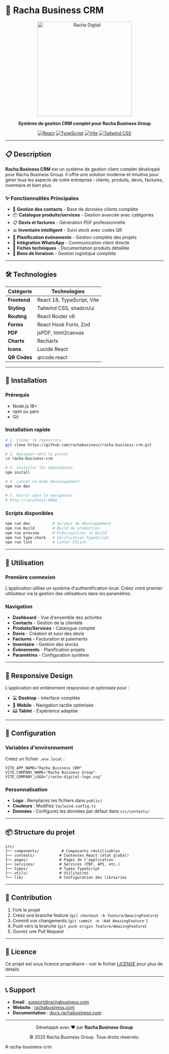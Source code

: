 # 🚀 Racha Business CRM

<div align="center">
  <img src="public/racha-digital-logo.svg" alt="Racha Digital" width="300">
  
  **Système de gestion CRM complet pour Racha Business Group**
  
  [![React](https://img.shields.io/badge/React-18-blue.svg)](https://reactjs.org/)
  [![TypeScript](https://img.shields.io/badge/TypeScript-5.0-blue.svg)](https://www.typescriptlang.org/)
  [![Vite](https://img.shields.io/badge/Vite-5.0-purple.svg)](https://vitejs.dev/)
  [![Tailwind CSS](https://img.shields.io/badge/Tailwind-3.0-cyan.svg)](https://tailwindcss.com/)
</div>

---

## 📋 **Description**

**Racha Business CRM** est un système de gestion client complet développé pour Racha Business Group. Il offre une solution moderne et intuitive pour gérer tous les aspects de votre entreprise : clients, produits, devis, factures, inventaire et bien plus.

### ✨ **Fonctionnalités Principales**

- 👥 **Gestion des contacts** - Base de données clients complète
- 📦 **Catalogue produits/services** - Gestion avancée avec catégories
- 📋 **Devis et factures** - Génération PDF professionnelle
- 📊 **Inventaire intelligent** - Suivi stock avec codes QR
- 📅 **Planification événements** - Gestion complète des projets
- 💬 **Intégration WhatsApp** - Communication client directe
- 📄 **Fiches techniques** - Documentation produits détaillée
- 🚚 **Bons de livraison** - Gestion logistique complète

---

## 🛠 **Technologies**

| Catégorie | Technologies |
|-----------|-------------|
| **Frontend** | React 18, TypeScript, Vite |
| **Styling** | Tailwind CSS, shadcn/ui |
| **Routing** | React Router v6 |
| **Forms** | React Hook Form, Zod |
| **PDF** | jsPDF, html2canvas |
| **Charts** | Recharts |
| **Icons** | Lucide React |
| **QR Codes** | qrcode.react |

---

## 🚀 **Installation**

### **Prérequis**
- Node.js 18+ 
- npm ou yarn
- Git

### **Installation rapide**

```bash
# 1. Cloner le repository
git clone https://github.com/rachabusiness/racha-business-crm.git

# 2. Naviguer vers le projet
cd racha-business-crm

# 3. Installer les dépendances
npm install

# 4. Lancer en mode développement
npm run dev

# 5. Ouvrir dans le navigateur
# http://localhost:8080
```

### **Scripts disponibles**

```bash
npm run dev          # Serveur de développement
npm run build        # Build de production
npm run preview      # Prévisualiser le build
npm run type-check   # Vérification TypeScript
npm run lint         # Linter ESLint
```

---

## 🎯 **Utilisation**

### **Première connexion**

L'application utilise un système d'authentification local. Créez votre premier utilisateur via la gestion des utilisateurs dans les paramètres.

### **Navigation**

- **Dashboard** - Vue d'ensemble des activités
- **Contacts** - Gestion de la clientèle
- **Produits/Services** - Catalogue complet
- **Devis** - Création et suivi des devis
- **Factures** - Facturation et paiements
- **Inventaire** - Gestion des stocks
- **Événements** - Planification projets
- **Paramètres** - Configuration système

---

## 📱 **Responsive Design**

L'application est entièrement responsive et optimisée pour :
- 💻 **Desktop** - Interface complète
- 📱 **Mobile** - Navigation tactile optimisée
- 📟 **Tablet** - Expérience adaptée

---

## 🔧 **Configuration**

### **Variables d'environnement**

Créez un fichier `.env.local` :

```env
VITE_APP_NAME="Racha Business CRM"
VITE_COMPANY_NAME="Racha Business Group"
VITE_COMPANY_LOGO="/racha-digital-logo.svg"
```

### **Personnalisation**

- **Logo** : Remplacez les fichiers dans `public/`
- **Couleurs** : Modifiez `tailwind.config.ts`
- **Données** : Configurez les données par défaut dans `src/contexts/`

---

## 📦 **Structure du projet**

```
src/
├── components/          # Composants réutilisables
├── contexts/           # Contextes React (état global)
├── pages/              # Pages de l'application
├── services/           # Services (PDF, API, etc.)
├── types/              # Types TypeScript
├── utils/              # Utilitaires
└── lib/                # Configuration des librairies
```

---

## 🤝 **Contribution**

1. Fork le projet
2. Créez une branche feature (`git checkout -b feature/AmazingFeature`)
3. Commit vos changements (`git commit -m 'Add AmazingFeature'`)
4. Push vers la branche (`git push origin feature/AmazingFeature`)
5. Ouvrez une Pull Request

---

## 📄 **Licence**

Ce projet est sous licence propriétaire - voir le fichier [LICENSE](LICENSE) pour plus de détails.

---

## 📞 **Support**

- **Email** : support@rachabusiness.com
- **Website** : [rachabusiness.com](https://rachabusiness.com)
- **Documentation** : [docs.rachabusiness.com](https://docs.rachabusiness.com)

---

<div align="center">
  <p>Développé avec ❤️ par <strong>Racha Business Group</strong></p>
  <p>© 2025 Racha Business Group. Tous droits réservés.</p>
</div>
# racha-business-crm
